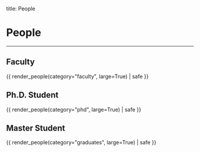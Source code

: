 title: People

# People

<hr>

## Faculty
{{ render_people(category="faculty", large=True) | safe }}

## Ph.D. Student
{{ render_people(category="phd", large=True) | safe }}

## Master Student
{{ render_people(category="graduates", large=True) | safe }}

